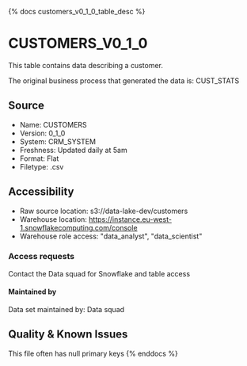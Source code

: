 {% docs customers_v0_1_0_table_desc %}

# CUSTOMERS_V0_1_0
This table contains data describing a customer.

The original business process that generated the data is: CUST_STATS

## Source
- Name: CUSTOMERS
- Version: 0_1_0
- System: CRM_SYSTEM
- Freshness: Updated daily at 5am
- Format: Flat
- Filetype: .csv

## Accessibility
- Raw source location: s3://data-lake-dev/customers
- Warehouse location: https://instance.eu-west-1.snowflakecomputing.com/console
- Warehouse role access: "data_analyst", "data_scientist"

### Access requests
Contact the Data squad for Snowflake and table access

#### Maintained by
Data set maintained by: Data squad

## Quality & Known Issues
This file often has null primary keys
{% enddocs %}
